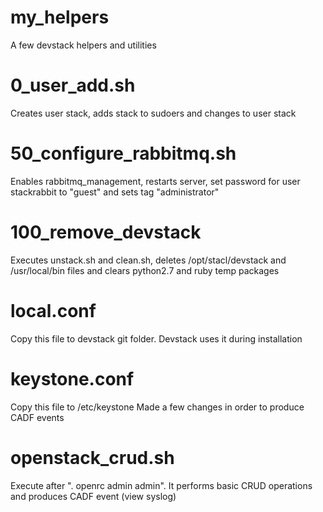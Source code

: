 # my_helpers
A few devstack helpers and utilities
# 0_user_add.sh
Creates user stack, adds stack to sudoers and changes to user stack
# 50_configure_rabbitmq.sh
Enables rabbitmq_management, restarts server, set password for user stackrabbit to "guest" and sets tag "administrator"
# 100_remove_devstack
Executes unstack.sh and clean.sh, deletes /opt/stacl/devstack and /usr/local/bin files and clears python2.7 and ruby temp packages
# local.conf
Copy this file to devstack git folder. Devstack uses it during installation
# keystone.conf
Copy this file to /etc/keystone
Made a few changes in order to produce CADF events
# openstack_crud.sh
Execute after ". openrc admin admin". It performs basic CRUD operations and produces CADF event (view syslog)

